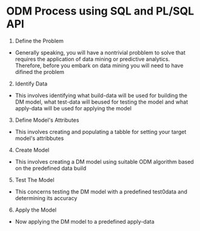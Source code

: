 # ODM Process using SQL and PL/SQL API 

1. Define the Problem 
  - Generally speaking, you will have a nontrivial probblem to solve that requires the application of data mining or predictive analytics. Therefore, before you embark on data mining you will need to have difined the problem 
2. Identify Data 
  - This involves identifying what build-data will be used for building the DM model, what test-data will beused for testing the model and what apply-data will be used for applying the model 
3. Define Model's Attributes 
  - This involves creating and populating a tabble for setting your target model's attribbutes 
4. Create Model 
  - This involves creating a DM model using suitable ODM algorithm based on the predefined data build
5. Test The Model 
  - This concerns testing the DM model with a predefined test0data and determining its accuracy 
6. Apply the Model 
  - Now applying the DM model to a predefined apply-data 